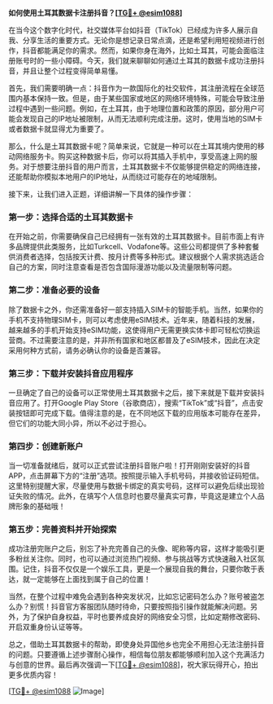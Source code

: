 **如何使用土耳其数据卡注册抖音？[[TG💪+ @esim1088](https://t.me/s/esim1088)]**

在当今这个数字化时代，社交媒体平台如抖音（TikTok）已经成为许多人展示自我、分享生活的重要方式。无论你是想记录日常点滴，还是希望利用短视频进行创作，抖音都能满足你的需求。然而，如果你身在海外，比如土耳其，可能会面临注册账号时的一些小障碍。今天，我们就来聊聊如何通过土耳其的数据卡成功注册抖音，并且让整个过程变得简单易懂。

首先，我们需要明确一点：抖音作为一款国际化的社交软件，其注册流程在全球范围内基本保持一致。但是，由于某些国家或地区的网络环境特殊，可能会导致注册过程中遇到一些问题。例如，在土耳其，由于地理位置和政策的原因，部分用户可能会发现自己的IP地址被限制，从而无法顺利完成注册。这时，使用当地的SIM卡或者数据卡就显得尤为重要了。

那么，什么是土耳其数据卡呢？简单来说，它就是一种可以在土耳其境内使用的移动网络服务卡。购买这种数据卡后，你可以将其插入手机中，享受高速上网的服务。对于想要注册抖音的用户而言，土耳其数据卡不仅能够提供稳定的网络连接，还能帮助你模拟本地用户的IP地址，从而绕过可能存在的地域限制。

接下来，让我们进入正题，详细讲解一下具体的操作步骤：

### 第一步：选择合适的土耳其数据卡

在开始之前，你需要确保自己已经拥有一张有效的土耳其数据卡。目前市面上有许多品牌提供此类服务，比如Turkcell、Vodafone等。这些公司都提供了多种套餐供消费者选择，包括按天计费、按月计费等多种形式。建议根据个人需求挑选适合自己的方案，同时注意查看是否包含国际漫游功能以及流量限制等问题。

### 第二步：准备必要的设备

除了数据卡之外，你还需准备好一部支持插入SIM卡的智能手机。当然，如果你的手机不支持物理SIM卡，则可以考虑使用eSIM技术。近年来，随着科技的发展，越来越多的手机开始支持eSIM功能，这使得用户无需更换实体卡即可轻松切换运营商。不过需要注意的是，并非所有国家和地区都普及了eSIM技术，因此在决定采用何种方式前，请务必确认你的设备是否兼容。

### 第三步：下载并安装抖音应用程序

一旦确定了自己的设备可以正常使用土耳其数据卡之后，接下来就是下载并安装抖音应用了。打开Google Play Store（谷歌商店），搜索“TikTok”或“抖音”，点击安装按钮即可完成下载。值得注意的是，在不同地区下载的应用版本可能存在差异，但它们的功能大同小异，所以不必过于担心。

### 第四步：创建新账户

当一切准备就绪后，就可以正式尝试注册抖音账户啦！打开刚刚安装好的抖音APP，点击屏幕下方的“注册”选项。按照提示输入手机号码，并接收验证码短信。这里特别提醒大家，尽量使用与数据卡绑定的真实号码，这样可以避免后续出现验证失败的情况。此外，在填写个人信息时也要尽量真实可靠，毕竟这是建立个人品牌形象的基础哦！

### 第五步：完善资料并开始探索

成功注册完账户之后，别忘了补充完善自己的头像、昵称等内容，这样才能吸引更多粉丝关注你。同时，也可以通过浏览热门视频、参与挑战等方式快速融入社区氛围。记住，抖音不仅仅是一个娱乐工具，更是一个展现自我的舞台，只要你敢于表达，就一定能够在上面找到属于自己的位置！

当然，在整个过程中难免会遇到各种突发状况，比如忘记密码怎么办？账号被盗怎么办？别慌！抖音官方客服团队随时待命，只要按照指引操作就能解决问题。另外，为了保护自身权益，平时也要养成良好的网络安全习惯，比如定期修改密码、开启双重身份认证等等。

总之，借助土耳其数据卡的帮助，即使身处异国他乡也完全不用担心无法注册抖音的问题。只要遵循上述步骤耐心操作，相信每位朋友都能够顺利加入这个充满活力与创意的世界。最后再次强调一下[[TG💪+ @esim1088](https://t.me/s/esim1088)]，祝大家玩得开心，拍出更多优质内容！

[[TG💪+ @esim1088](https://t.me/s/esim1088) ![Image](https://i.postimg.cc/4NQfJmqS/Snipaste-2025-05-13-00-14-12.png)]